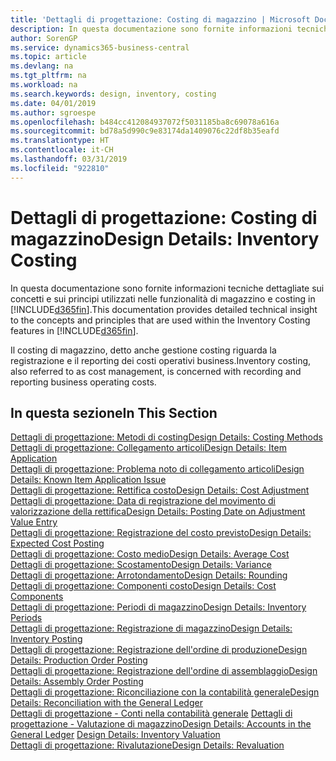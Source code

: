 ```yaml
---
title: 'Dettagli di progettazione: Costing di magazzino | Microsoft Docs'
description: In questa documentazione sono fornite informazioni tecniche dettagliate sui concetti e sui principi utilizzati nelle funzionalità di magazzino e costing in Business Central.
author: SorenGP
ms.service: dynamics365-business-central
ms.topic: article
ms.devlang: na
ms.tgt_pltfrm: na
ms.workload: na
ms.search.keywords: design, inventory, costing
ms.date: 04/01/2019
ms.author: sgroespe
ms.openlocfilehash: b484cc412084937072f5031185ba8c69078a616a
ms.sourcegitcommit: bd78a5d990c9e83174da1409076c22df8b35eafd
ms.translationtype: HT
ms.contentlocale: it-CH
ms.lasthandoff: 03/31/2019
ms.locfileid: "922810"
---
```

# <a name="design-details-inventory-costing"></a><span data-ttu-id="36135-103">Dettagli di progettazione: Costing di magazzino</span><span class="sxs-lookup"><span data-stu-id="36135-103">Design Details: Inventory Costing</span></span>
<span data-ttu-id="36135-104">In questa documentazione sono fornite informazioni tecniche dettagliate sui concetti e sui principi utilizzati nelle funzionalità di magazzino e costing in [!INCLUDE[d365fin](includes/d365fin_md.md)].</span><span class="sxs-lookup"><span data-stu-id="36135-104">This documentation provides detailed technical insight to the concepts and principles that are used within the Inventory Costing features in [!INCLUDE[d365fin](includes/d365fin_md.md)].</span></span>  

<span data-ttu-id="36135-105">Il costing di magazzino, detto anche gestione costing riguarda la registrazione e il reporting dei costi operativi business.</span><span class="sxs-lookup"><span data-stu-id="36135-105">Inventory costing, also referred to as cost management, is concerned with recording and reporting business operating costs.</span></span>  

## <a name="in-this-section"></a><span data-ttu-id="36135-106">In questa sezione</span><span class="sxs-lookup"><span data-stu-id="36135-106">In This Section</span></span>  
[<span data-ttu-id="36135-107">Dettagli di progettazione: Metodi di costing</span><span class="sxs-lookup"><span data-stu-id="36135-107">Design Details: Costing Methods</span></span>](design-details-costing-methods.md)  
[<span data-ttu-id="36135-108">Dettagli di progettazione: Collegamento articoli</span><span class="sxs-lookup"><span data-stu-id="36135-108">Design Details: Item Application</span></span>](design-details-item-application.md)  
[<span data-ttu-id="36135-109">Dettagli di progettazione: Problema noto di collegamento articoli</span><span class="sxs-lookup"><span data-stu-id="36135-109">Design Details: Known Item Application Issue</span></span>](design-details-inventory-zero-level-open-item-ledger-entries.md)  
[<span data-ttu-id="36135-110">Dettagli di progettazione: Rettifica costo</span><span class="sxs-lookup"><span data-stu-id="36135-110">Design Details: Cost Adjustment</span></span>](design-details-cost-adjustment.md)  
[<span data-ttu-id="36135-111">Dettagli di progettazione: Data di registrazione del movimento di valorizzazione della rettifica</span><span class="sxs-lookup"><span data-stu-id="36135-111">Design Details: Posting Date on Adjustment Value Entry</span></span>](design-details-inventory-adjustment-value-entry-posting-date.md)  
[<span data-ttu-id="36135-112">Dettagli di progettazione: Registrazione del costo previsto</span><span class="sxs-lookup"><span data-stu-id="36135-112">Design Details: Expected Cost Posting</span></span>](design-details-expected-cost-posting.md)  
[<span data-ttu-id="36135-113">Dettagli di progettazione: Costo medio</span><span class="sxs-lookup"><span data-stu-id="36135-113">Design Details: Average Cost</span></span>](design-details-average-cost.md)  
[<span data-ttu-id="36135-114">Dettagli di progettazione: Scostamento</span><span class="sxs-lookup"><span data-stu-id="36135-114">Design Details: Variance</span></span>](design-details-variance.md)  
[<span data-ttu-id="36135-115">Dettagli di progettazione: Arrotondamento</span><span class="sxs-lookup"><span data-stu-id="36135-115">Design Details: Rounding</span></span>](design-details-rounding.md)  
[<span data-ttu-id="36135-116">Dettagli di progettazione: Componenti costo</span><span class="sxs-lookup"><span data-stu-id="36135-116">Design Details: Cost Components</span></span>](design-details-cost-components.md)  
[<span data-ttu-id="36135-117">Dettagli di progettazione: Periodi di magazzino</span><span class="sxs-lookup"><span data-stu-id="36135-117">Design Details: Inventory Periods</span></span>](design-details-inventory-periods.md)  
[<span data-ttu-id="36135-118">Dettagli di progettazione: Registrazione di magazzino</span><span class="sxs-lookup"><span data-stu-id="36135-118">Design Details: Inventory Posting</span></span>](design-details-inventory-posting.md)  
[<span data-ttu-id="36135-119">Dettagli di progettazione: Registrazione dell'ordine di produzione</span><span class="sxs-lookup"><span data-stu-id="36135-119">Design Details: Production Order Posting</span></span>](design-details-production-order-posting.md)  
[<span data-ttu-id="36135-120">Dettagli di progettazione: Registrazione dell'ordine di assemblaggio</span><span class="sxs-lookup"><span data-stu-id="36135-120">Design Details: Assembly Order Posting</span></span>](design-details-assembly-order-posting.md)  
[<span data-ttu-id="36135-121">Dettagli di progettazione: Riconciliazione con la contabilità generale</span><span class="sxs-lookup"><span data-stu-id="36135-121">Design Details: Reconciliation with the General Ledger</span></span>](design-details-reconciliation-with-the-general-ledger.md)  
<span data-ttu-id="36135-122">[Dettagli di progettazione - Conti nella contabilità generale](design-details-accounts-in-the-general-ledger.md)
[Dettagli di progettazione - Valutazione di magazzino](design-details-inventory-valuation.md)</span><span class="sxs-lookup"><span data-stu-id="36135-122">[Design Details: Accounts in the General Ledger](design-details-accounts-in-the-general-ledger.md)
[Design Details: Inventory Valuation](design-details-inventory-valuation.md)</span></span>  
[<span data-ttu-id="36135-123">Dettagli di progettazione: Rivalutazione</span><span class="sxs-lookup"><span data-stu-id="36135-123">Design Details: Revaluation</span></span>](design-details-revaluation.md)
